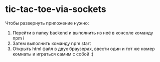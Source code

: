 # tic-tac-toe-via-sockets

Чтобы развернуть приложение нужно:
1. Перейти в папку backend и выполнить из неё в консоле команду npm i
2. Затем выполнить команду npm start
3. Открыть html файл в двух браузерах, ввести один и тот же номер комнаты и играться самим с собой :)

